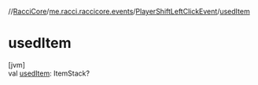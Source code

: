 //[RacciCore](../../../index.md)/[me.racci.raccicore.events](../index.md)/[PlayerShiftLeftClickEvent](index.md)/[usedItem](used-item.md)

# usedItem

[jvm]\
val [usedItem](used-item.md): ItemStack?

